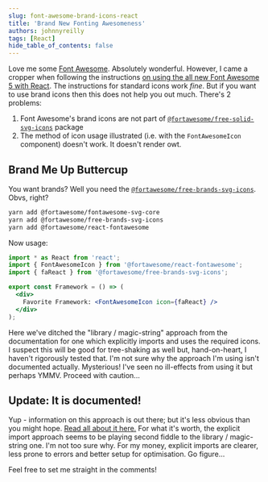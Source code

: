 ```yaml
---
slug: font-awesome-brand-icons-react
title: 'Brand New Fonting Awesomeness'
authors: johnnyreilly
tags: [React]
hide_table_of_contents: false
---
```


Love me some [Font Awesome](https://fontawesome.com). Absolutely wonderful. However, I came a cropper when following the instructions [on using the all new Font Awesome 5 with React](https://fontawesome.com/how-to-use/on-the-web/using-with/react). The instructions for standard icons work _fine_. But if you want to use brand icons then this does not help you out much. There's 2 problems:

<!--truncate-->

1. Font Awesome's brand icons are not part of [`@fortawesome/free-solid-svg-icons`](https://www.npmjs.com/package/@fortawesome/free-solid-svg-icons) package
2. The method of icon usage illustrated (i.e. with the `FontAwesomeIcon` component) doesn't work. It doesn't render owt.

## Brand Me Up Buttercup

You want brands? Well you need the [`@fortawesome/free-brands-svg-icons`](https://www.npmjs.com/package/@fortawesome/free-brands-svg-icons). Obvs, right?

```sh
yarn add @fortawesome/fontawesome-svg-core
yarn add @fortawesome/free-brands-svg-icons
yarn add @fortawesome/react-fontawesome
```

Now usage:

```jsx
import * as React from 'react';
import { FontAwesomeIcon } from '@fortawesome/react-fontawesome';
import { faReact } from '@fortawesome/free-brands-svg-icons';

export const Framework = () => (
  <div>
    Favorite Framework: <FontAwesomeIcon icon={faReact} />
  </div>
);
```

Here we've ditched the "library / magic-string" approach from the documentation for one which explicitly imports and uses the required icons. I suspect this will be good for tree-shaking as well but, hand-on-heart, I haven't rigorously tested that. I'm not sure why the approach I'm using isn't documented actually. Mysterious! I've seen no ill-effects from using it but perhaps YMMV. Proceed with caution...

## Update: It is documented!

Yup - information on this approach is out there; but it's less obvious than you might hope. [Read all about it here.](https://github.com/FortAwesome/react-fontawesome#explicit-import) For what it's worth, the explicit import approach seems to be playing second fiddle to the library / magic-string one. I'm not too sure why. For my money, explicit imports are clearer, less prone to errors and better setup for optimisation. Go figure...

Feel free to set me straight in the comments!
